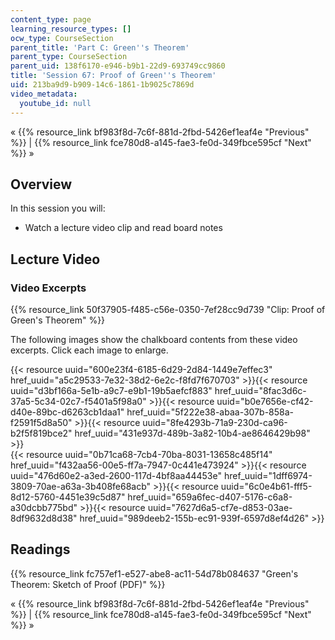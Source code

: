 ```yaml
---
content_type: page
learning_resource_types: []
ocw_type: CourseSection
parent_title: 'Part C: Green''s Theorem'
parent_type: CourseSection
parent_uid: 138f6170-e946-b9b1-22d9-693749cc9860
title: 'Session 67: Proof of Green''s Theorem'
uid: 213ba9d9-b909-14c6-1861-1b9025c7869d
video_metadata:
  youtube_id: null
---
```


« {{% resource_link bf983f8d-7c6f-881d-2fbd-5426ef1eaf4e "Previous" %}} | {{% resource_link fce780d8-a145-fae3-fe0d-349fbce595cf "Next" %}} »

Overview
--------

In this session you will:

*   Watch a lecture video clip and read board notes

Lecture Video
-------------

### Video Excerpts

{{% resource_link 50f37905-f485-c56e-0350-7ef28cc9d739 "Clip: Proof of Green's Theorem" %}}

The following images show the chalkboard contents from these video excerpts. Click each image to enlarge.

{{< resource uuid="600e23f4-6185-6d29-2d84-1449e7effec3" href_uuid="a5c29533-7e32-38d2-6e2c-f8fd7f670703" >}}{{< resource uuid="d3bf166a-5e1b-a9c7-e9b1-19b5aefcf883" href_uuid="8fac3d6c-37a5-5c34-02c7-f5401a5f98a0" >}}{{< resource uuid="b0e7656e-cf42-d40e-89bc-d6263cb1daa1" href_uuid="5f222e38-abaa-307b-858a-f2591f5d8a50" >}}{{< resource uuid="8fe4293b-71a9-230d-ca96-b2f5f819bce2" href_uuid="431e937d-489b-3a82-10b4-ae8646429b98" >}}  
{{< resource uuid="0b71ca68-7cb4-70ba-8031-13658c485f14" href_uuid="f432aa56-00e5-ff7a-7947-0c441e473924" >}}{{< resource uuid="476d60e2-a3ed-2600-117d-4bf8aa44453e" href_uuid="1dff6974-3809-70ae-a63a-3b408fe68acb" >}}{{< resource uuid="6c0e4b61-fff5-8d12-5760-4451e39c5d87" href_uuid="659a6fec-d407-5176-c6a8-a30dcbb775bd" >}}{{< resource uuid="7627d6a5-cf7e-d853-03ae-8df9632d8d38" href_uuid="989deeb2-155b-ec91-939f-6597d8ef4d26" >}}

Readings
--------

{{% resource_link fc757ef1-e527-abe8-ac11-54d78b084637 "Green's Theorem: Sketch of Proof (PDF)" %}}

« {{% resource_link bf983f8d-7c6f-881d-2fbd-5426ef1eaf4e "Previous" %}} | {{% resource_link fce780d8-a145-fae3-fe0d-349fbce595cf "Next" %}} »